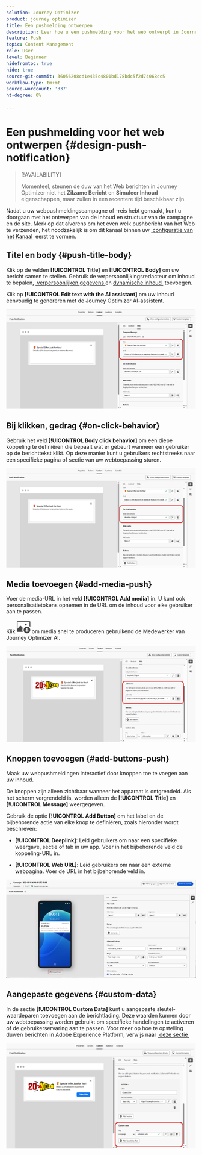 ```yaml
---
solution: Journey Optimizer
product: journey optimizer
title: Een pushmelding ontwerpen
description: Leer hoe u een pushmelding voor het web ontwerpt in Journey Optimizer
feature: Push
topic: Content Management
role: User
level: Beginner
hidefromtoc: true
hide: true
source-git-commit: 36056208cd1e435c4801bd178bdc5f2d74068dc5
workflow-type: tm+mt
source-wordcount: '337'
ht-degree: 0%

---
```


# Een pushmelding voor het web ontwerpen {#design-push-notification}

>[!AVAILABILITY]
>
>Momenteel, steunen de duw van het Web berichten in Journey Optimizer niet het **Zilzame Bericht** en **Simuleer Inhoud** eigenschappen, maar zullen in een recentere tijd beschikbaar zijn.

Nadat u uw webpushmeldingscampagne of -reis hebt gemaakt, kunt u doorgaan met het ontwerpen van de inhoud en structuur van de campagne en de site. Merk op dat alvorens om het even welk pushbericht van het Web te verzenden, het noodzakelijk is om dit kanaal binnen uw [&#x200B; configuratie van het Kanaal &#x200B;](push-configuration-web.md) eerst te vormen.

<!--
## Send a silent notification {#silent-notification}

A silent push notification (also called a background notification) is a hidden message sent to your web application without alerting the user.

To enable a silent notification, enable the **[!UICONTROL Silent Notification]** option. When this option is used, the notification is delivered directly to the application, and no alert, banner, or sound is shown to the user.

Use the **Custom Data** section to include additional information in the form of key-value pairs. 

![](assets/web-silent.png)
-->

## Titel en body {#push-title-body}

Klik op de velden **[!UICONTROL Title]** en **[!UICONTROL Body]** om uw bericht samen te stellen. Gebruik de verpersoonlijkingsredacteur om inhoud te bepalen, [&#x200B; verpersoonlijken gegevens &#x200B;](../personalization/personalize.md) en [&#x200B; dynamische inhoud &#x200B;](../personalization/get-started-dynamic-content.md) toevoegen.

Klik op **[!UICONTROL Edit text with the AI assistant]** om uw inhoud eenvoudig te genereren met de Journey Optimizer AI-assistent.

![](assets/web-design-body.png)

## Bij klikken, gedrag {#on-click-behavior}

Gebruik het veld **[!UICONTROL Body click behavior]** om een diepe koppeling te definiëren die bepaalt wat er gebeurt wanneer een gebruiker op de berichttekst klikt. Op deze manier kunt u gebruikers rechtstreeks naar een specifieke pagina of sectie van uw webtoepassing sturen.

![](assets/web-onclick.png)

## Media toevoegen {#add-media-push}

Voer de media-URL in het veld **[!UICONTROL Add media]** in. U kunt ook personalisatietokens opnemen in de URL om de inhoud voor elke gebruiker aan te passen.

Klik ![&#x200B; uitgeven tekst met de AI medewerker &#x200B;](assets/do-not-localize/Smock_ImageAdd_18_N.svg) om media snel te produceren gebruikend de Medewerker van Journey Optimizer AI.

![](assets/web-media.png)

## Knoppen toevoegen {#add-buttons-push}

Maak uw webpushmeldingen interactief door knoppen toe te voegen aan uw inhoud.

De knoppen zijn alleen zichtbaar wanneer het apparaat is ontgrendeld. Als het scherm vergrendeld is, worden alleen de **[!UICONTROL Title]** en **[!UICONTROL Message]** weergegeven.

Gebruik de optie **[!UICONTROL Add Button]** om het label en de bijbehorende actie van elke knop te definiëren, zoals hieronder wordt beschreven:

* **[!UICONTROL Deeplink]**: Leid gebruikers om naar een specifieke weergave, sectie of tab in uw app. Voer in het bijbehorende veld de koppeling-URL in.

* **[!UICONTROL Web URL]**: Leid gebruikers om naar een externe webpagina. Voer de URL in het bijbehorende veld in.

![](assets/push_buttons.png)

## Aangepaste gegevens {#custom-data}

In de sectie **[!UICONTROL Custom Data]** kunt u aangepaste sleutel-waardeparen toevoegen aan de berichtlading. Deze waarden kunnen door uw webtoepassing worden gebruikt om specifieke handelingen te activeren of de gebruikerservaring aan te passen. Voor meer op hoe te opstelling duwen berichten in Adobe Experience Platform, verwijs naar [&#x200B; deze sectie &#x200B;](push-gs.md)

![](assets/web-custom.png)

